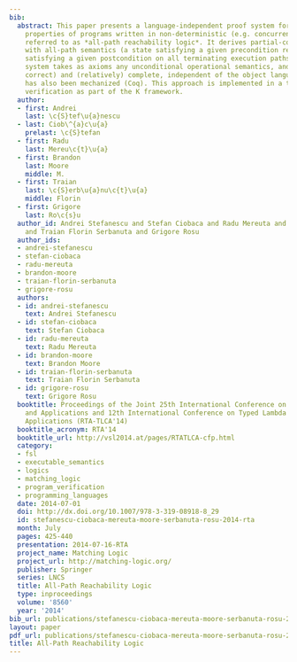 ```yaml
---
bib:
  abstract: This paper presents a language-independent proof system for reachability
    properties of programs written in non-deterministic (e.g. concurrent) languages,
    referred to as *all-path reachability logic*. It derives partial-correctness properties
    with all-path semantics (a state satisfying a given precondition reaches states
    satisfying a given postcondition on all terminating execution paths). The proof
    system takes as axioms any unconditional operational semantics, and is sound (partially
    correct) and (relatively) complete, independent of the object language; the soundness
    has also been mechanized (Coq). This approach is implemented in a tool for semantics-based
    verification as part of the K framework.
  author:
  - first: Andrei
    last: \c{S}tef\u{a}nescu
  - last: Ciob\^{a}c\u{a}
    prelast: \c{S}tefan
  - first: Radu
    last: Mereu\c{t}\u{a}
  - first: Brandon
    last: Moore
    middle: M.
  - first: Traian
    last: \c{S}erb\u{a}nu\c{t}\u{a}
    middle: Florin
  - first: Grigore
    last: Ro\c{s}u
  author_id: Andrei Stefanescu and Stefan Ciobaca and Radu Mereuta and Brandon Moore
    and Traian Florin Serbanuta and Grigore Rosu
  author_ids:
  - andrei-stefanescu
  - stefan-ciobaca
  - radu-mereuta
  - brandon-moore
  - traian-florin-serbanuta
  - grigore-rosu
  authors:
  - id: andrei-stefanescu
    text: Andrei Stefanescu
  - id: stefan-ciobaca
    text: Stefan Ciobaca
  - id: radu-mereuta
    text: Radu Mereuta
  - id: brandon-moore
    text: Brandon Moore
  - id: traian-florin-serbanuta
    text: Traian Florin Serbanuta
  - id: grigore-rosu
    text: Grigore Rosu
  booktitle: Proceedings of the Joint 25th International Conference on Rewriting Techniques
    and Applications and 12th International Conference on Typed Lambda Calculi and
    Applications (RTA-TLCA'14)
  booktitle_acronym: RTA'14
  booktitle_url: http://vsl2014.at/pages/RTATLCA-cfp.html
  category:
  - fsl
  - executable_semantics
  - logics
  - matching_logic
  - program_verification
  - programming_languages
  date: 2014-07-01
  doi: http://dx.doi.org/10.1007/978-3-319-08918-8_29
  id: stefanescu-ciobaca-mereuta-moore-serbanuta-rosu-2014-rta
  month: July
  pages: 425-440
  presentation: 2014-07-16-RTA
  project_name: Matching Logic
  project_url: http://matching-logic.org/
  publisher: Springer
  series: LNCS
  title: All-Path Reachability Logic
  type: inproceedings
  volume: '8560'
  year: '2014'
bib_url: publications/stefanescu-ciobaca-mereuta-moore-serbanuta-rosu-2014-rta.bib
layout: paper
pdf_url: publications/stefanescu-ciobaca-mereuta-moore-serbanuta-rosu-2014-rta.pdf
title: All-Path Reachability Logic
---
```

